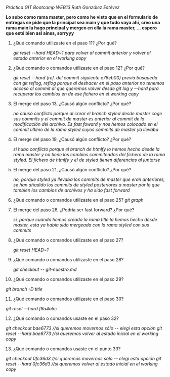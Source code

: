 *Práctica GIT Bootcamp WEB13*
*Ruth González Estévez*

**Lo subo como rama master, pero como he visto que en el formulario de entregas se pide que la principal sea main y  que todo vaya ahí, creo una rama main la hago principal y mergeo en ella la rama master, ... espero que esté bien así ainss, sorryyy**

1. ¿Qué comando utilizaste en el paso 11? ¿Por qué?
    
   *git reset --hard HEAD~1 para volver al commit anterior y volver al estado anterior en el working copy*

2. ¿Qué comando o comandos utilizaste en el paso 12? ¿Por qué?
   
   *git reset --hard (ref. del commit siguiente e76eb00) previa búsqueda con git reflog, reflog porque al deshacer en el paso anterior no tenemos acceso al commit al que queremos volver desde git log y --hard para recuperar los cambios en de ese fichero en el  working copy*

3. El merge del paso 13, ¿Causó algún conflicto? ¿Por qué?

   *no causó conflicto porque al crear el branch styled desde master coge sus commits y el commit de master es anterior al commit de la modificación del archivo. Es fast foward y nos hemos colocado en el commit último de la rama styled cuyos commits de master ya llevaba*

4. El merge del paso 19, ¿Causó algún conflicto? ¿Por qué?
  
   *si hubo conflicto porque el branch de htmlfy lo hemos hecho desde la rama master y no tiene los cambios commiteados del fichero de la rama styled. El fichero de htmlfy y el de styled tienen diferencias al juntarse*

5. El merge del paso 21, ¿Causó algún conflicto? ¿Por qué?

   *no, porque styled ya llevaba los commits de master que eran anteriores, se han añadido los commits de styled posteriores a master por lo que también los cambios de archivos y ha sido fast forward*
	
6. ¿Qué comando o comandos utilizaste en el paso 25?
   *git graph*

7. El merge del paso 26, ¿Podría ser fast forward? ¿Por qué?
   
   *si, porque cuando hemos creado la rama title la hemos hecho desde master, esta ya había sido mergeada con la rama styled con sus commits*

8. ¿Qué comando o comandos utilizaste en el paso 27?

   *git reset HEAD~1*

9. ¿Qué comando o comandos utilizaste en el paso 28?

   *git checkout -- git-nuestro.md*

10. ¿Qué comando o comandos utilizaste en el paso 29?

   *git branch -D title*

11. ¿Qué comando o comandos utilizaste en el paso 30?

   *git reset --hard f8a4a5c*

12. ¿Qué comando o comandos usaste en el paso 32?

   *git checkout bae6773 //si queremos movernos sólo -- elegí esta opción*
   *git reset --hard bae6773 //si queremos volver al estado inicial en el working copy*

13. ¿Qué comando o comandos usaste en el punto 33?

   *git checkout 0fc36d3 //si queremos movernos sólo -- elegí esta opción*
   *git reset --hard 0fc36d3 //si queremos volver al estado inicial en el working copy*

